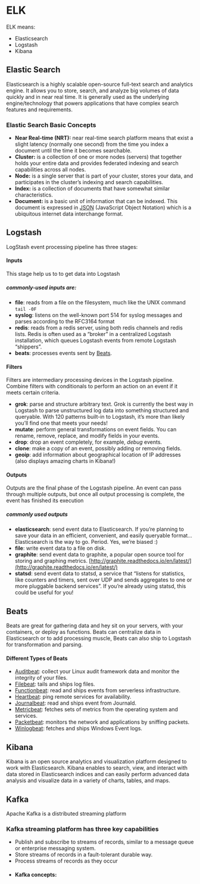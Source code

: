 
# ELK
ELK means:

 

-   Elasticsearch
-   Logstash
-   Kibana
## Elastic Search
Elasticsearch is a highly scalable open-source full-text search and analytics engine. It allows you to store, search, and analyze big volumes of data quickly and in near real time. It is generally used as the underlying engine/technology that powers applications that have complex search features and requirements.
### Elastic Search Basic Concepts
- **Near Real-time (NRT):** near real-time search platform means that exist a slight latency (normally one second) from the time you index a document until the time it becomes searchable.
- **Cluster:** is a collection of one or more nodes (servers) that together holds your entire data and provides federated indexing and search capabilities across all nodes.
- **Node:** is a single server that is part of your cluster, stores your data, and participates in the cluster’s indexing and search capabilities.
- **Index:** is a collection of documents that have somewhat similar characteristics.
- **Document:** is a basic unit of information that can be indexed. This document is expressed in [JSON](http://json.org/) (JavaScript Object Notation) which is a ubiquitous internet data interchange format.
## Logstash
LogStash event processing pipeline has three stages:
#### Inputs
This stage help us to  to get data into Logstash
##### commonly-used inputs are:
- **file**: reads from a file on the filesystem, much like the UNIX command  `tail -0F`
-   **syslog**: listens on the well-known port 514 for syslog messages and parses according to the RFC3164 format
-   **redis**: reads from a redis server, using both redis channels and redis lists. Redis is often used as a “broker” in a centralized Logstash installation, which queues Logstash events from remote Logstash “shippers”.
-   **beats**: processes events sent by  [Beats](https://www.elastic.co/downloads/beats).

#### Filters
Filters are intermediary processing devices in the Logstash pipeline.  Combine filters with conditionals to perform an action on an event if it meets certain criteria. 
-   **grok**: parse and structure arbitrary text. Grok is currently the best way in Logstash to parse unstructured log data into something structured and queryable. With 120 patterns built-in to Logstash, it’s more than likely you’ll find one that meets your needs!
-   **mutate**: perform general transformations on event fields. You can rename, remove, replace, and modify fields in your events.
-   **drop**: drop an event completely, for example,  _debug_  events.
-   **clone**: make a copy of an event, possibly adding or removing fields.
-   **geoip**: add information about geographical location of IP addresses (also displays amazing charts in Kibana!)

#### Outputs

Outputs are the final phase of the Logstash pipeline. An event can pass through multiple outputs, but once all output processing is complete, the event has finished its execution
##### commonly used outputs
-   **elasticsearch**: send event data to Elasticsearch. If you’re planning to save your data in an efficient, convenient, and easily queryable format… Elasticsearch is the way to go. Period. Yes, we’re biased :)
-   **file**: write event data to a file on disk.
-   **graphite**: send event data to graphite, a popular open source tool for storing and graphing metrics.  [http://graphite.readthedocs.io/en/latest/](http://graphite.readthedocs.io/en/latest/)
-   **statsd**: send event data to statsd, a service that “listens for statistics, like counters and timers, sent over UDP and sends aggregates to one or more pluggable backend services”. If you’re already using statsd, this could be useful for you!
## Beats
Beats are great for gathering data and hey sit on your servers, with your containers, or deploy as functions. Beats can centralize data in Elasticsearch or to add  processing muscle, Beats can also ship to Logstash for transformation and parsing.
#### Different Types of Beats
-   [Auditbeat](https://www.elastic.co/guide/en/beats/auditbeat/6.6/auditbeat-getting-started.html): collect your Linux audit framework data and monitor the integrity of your files.
-   [Filebeat](https://www.elastic.co/guide/en/beats/filebeat/6.6/filebeat-getting-started.html): tails and ships log files.
-   [Functionbeat](https://www.elastic.co/guide/en/beats/functionbeat/6.6/functionbeat-getting-started.html): read and ships events from serverless infrastructure.
-   [Heartbeat](https://www.elastic.co/guide/en/beats/heartbeat/6.6/heartbeat-getting-started.html): ping remote services for availability.
-   [Journalbeat](https://www.elastic.co/guide/en/beats/journalbeat/6.6/journalbeat-getting-started.html): read and ships event from Journald.
-   [Metricbeat](https://www.elastic.co/guide/en/beats/metricbeat/6.6/metricbeat-getting-started.html): fetches sets of metrics from the operating system and services.
-   [Packetbeat](https://www.elastic.co/guide/en/beats/packetbeat/6.6/packetbeat-getting-started.html): monitors the network and applications by sniffing packets.
-   [Winlogbeat](https://www.elastic.co/guide/en/beats/winlogbeat/6.6/winlogbeat-getting-started.html): fetches and ships Windows Event logs.
## Kibana
Kibana is an open source analytics and visualization platform designed to work with Elasticsearch.  Kibana enables to search, view, and interact with data stored in Elasticsearch indices and can easily perform advanced data analysis and visualize  data in a variety of charts, tables, and maps.

## Kafka
Apache Kafka is a distributed streaming platform

### Kafka streaming platform has three key capabilities
-   Publish and subscribe to streams of records, similar to a message queue or enterprise messaging system.
-   Store streams of records in a fault-tolerant durable way.
-   Process streams of records as they occur
- #### Kafka concepts:
<!--stackedit_data:
eyJoaXN0b3J5IjpbLTIxMzUwODE4MzcsLTI4MTI2OTU0MSw5Mj
kyMDY3MDRdfQ==
-->